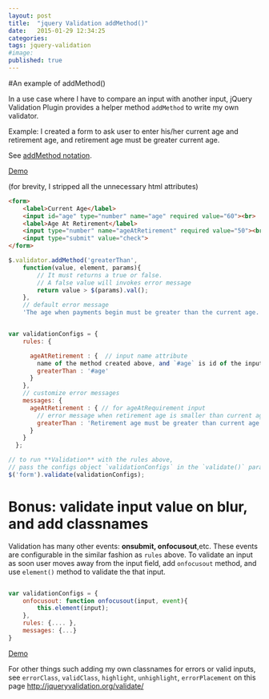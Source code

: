 ```yaml
---
layout: post
title:  "jquery Validation addMethod()"
date:   2015-01-29 12:34:25
categories:
tags: jquery-validation
#image:
published: true
---
```


#An example of addMethod()

In a use case where I have to compare an input with another input,
jQuery Validation Plugin provides a helper method `addMethod` to write my own validator.

Example:
I created a form to ask user to enter his/her current age and retirement age, and retirement age must be greater current age.

See [addMethod notation](http://jqueryvalidation.org/jQuery.validator.addMethod/).

[Demo](http://jsbin.com/covawaboxi/1/edit?html,js,output)

(for brevity, I stripped all the unnecessary html attributes)

```html
<form>
    <label>Current Age</label>
    <input id="age" type="number" name="age" required value="60"><br>
    <label>Age At Retirement</label>
    <input type="number" name="ageAtRetirement" required value="50"><br>
    <input type="submit" value="check">
</form>
```


```javascript
$.validator.addMethod('greaterThan',
    function(value, element, params){
        // It must returns a true or false.
        // A false value will invokes error message
        return value > $(params).val();
    },
    // default error message
    'The age when payments begin must be greater than the current age. ');


var validationConfigs = {
    rules: {

      ageAtRetirement : {  // input name attribute
        name of the method created above, and `#age` is id of the input field `age`
        greaterThan : '#age'
      }
    },
    // customize error messages
    messages: {
      ageAtRetirement : { // for ageAtRequirement input
        // error message when retirement age is smaller than current age
        greaterThan : 'Retirement age must be greater than current age'
      }
    }
  };

// to run **Validation** with the rules above,
// pass the configs object `validationConfigs` in the `validate()` param
$('form').validate(validationConfigs);
```



# Bonus: validate input value on blur, and add classnames

Validation has many other events: **onsubmit, onfocusout**,etc. These events are configurable in the similar fashion as `rules` above.
To validate an input as soon user moves away from the input field, add `onfocusout` method, and use `element()` method to validate the
that input.

```javascript

var validationConfigs = {
    onfocusout: function onfocusout(input, event){
        this.element(input);
    },
    rules: {.... },
    messages: {...}
}
```

[Demo](http://jsbin.com/jiqidoruja/1/edit)

For other things such adding my own classnames for errors or valid inputs,
see `errorClass`, `validClass`, `highlight`, `unhighlight`, `errorPlacement` on this page <http://jqueryvalidation.org/validate/>



